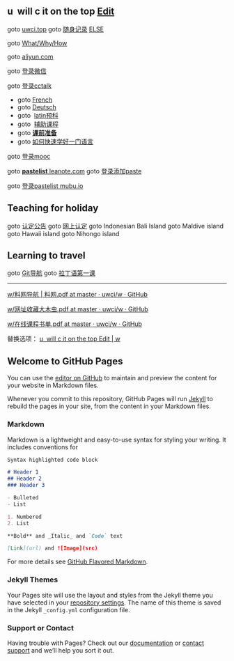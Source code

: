 ## u  will c it on the top [Edit](https://github.com/uwci/w/edit/master/index.md)

goto [uwci.top](http://uwci.top/) goto [随身记录](http://evica.leanote.com/)
[ELSE](https://github.com/uwci/w/blob/master/index.md)

goto [What/Why/How](https://www.baidu.com)

goto [aliyun.com](https://www.aliyun.com)

goto [登录微信](https://wx.qq.com)

goto [登录cctalk](https://www.cctalk.com/u/subscription/)
- goto [French](https://www.cctalk.com/m/program/1523069842425826)
- goto [Deutsch](https://www.cctalk.com/m/program/1523070562474892)
- goto  [latin预科](https://www.cctalk.com/m/program/1522748206576677)
- goto  [辅助课程](https://www.cctalk.com/m/program/1523026459769791)
- goto [**课前准备**](https://www.cctalk.com/m/program/1522942937450831)
- goto [如何快速学好一门语言](https://www.cctalk.com/m/program/1515731004888785)


goto [登录mooc](https://www.icourse163.org/)

goto [**pastelist** leanote.com](http://evica.leanote.com/)
goto [登录添加paste](https://leanote.com/note/)

goto [登录pastelist mubu.io](https://mubu.com/list)

## Teaching for holiday
goto [认定公告](http://gk.wh.cn/xxgkweb/blue/index.jsp?unit=003274277)
goto [网上认定](http://www.jszg.edu.cn/portal/home/index)
goto Indonesian Bali Island
goto Maldive island
goto Hawaii island
goto Nihongo island

## Learning to travel
goto [Git导航](https://timesed.github.io/g/)
goto [拉丁语第一课](https://github.com/uwci/w/blob/master/latin.md)

---


[w/料网导航 | 料网.pdf at master · uwci/w · GitHub](https://uwci.github.io/w/documents/料网导航%20%7C%20料网.pdf)

[w/网址收藏大木虫.pdf at master · uwci/w · GitHub](https://uwci.github.io/w/documents/网址收藏大木虫.pdf)

[w/在线课程书单.pdf at master · uwci/w · GitHub](https://uwci.github.io/w/documents/在线课程书单.pdf)

替换选项：
[u  will c it on the top Edit | w](https://uwci.github.io/w/)


## Welcome to GitHub Pages

You can use the [editor on GitHub](https://github.com/uwci/w/edit/master/index.md) to maintain and preview the content for your website in Markdown files.

Whenever you commit to this repository, GitHub Pages will run [Jekyll](https://jekyllrb.com/) to rebuild the pages in your site, from the content in your Markdown files.

### Markdown

Markdown is a lightweight and easy-to-use syntax for styling your writing. It includes conventions for

```markdown
Syntax highlighted code block

# Header 1
## Header 2
### Header 3

- Bulleted
- List

1. Numbered
2. List

**Bold** and _Italic_ and `Code` text

[Link](url) and ![Image](src)
```

For more details see [GitHub Flavored Markdown](https://guides.github.com/features/mastering-markdown/).

### Jekyll Themes

Your Pages site will use the layout and styles from the Jekyll theme you have selected in your [repository settings](https://github.com/uwci/w/settings). The name of this theme is saved in the Jekyll `_config.yml` configuration file.

### Support or Contact

Having trouble with Pages? Check out our [documentation](https://help.github.com/categories/github-pages-basics/) or [contact support](https://github.com/contact) and we’ll help you sort it out.
